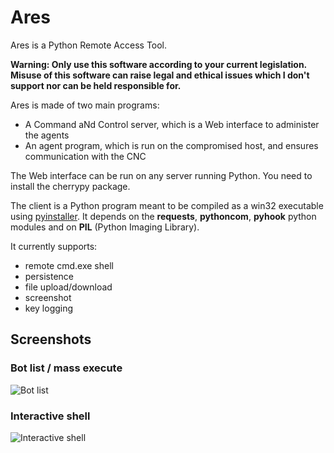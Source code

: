 # Ares
Ares is a Python Remote Access Tool.

__Warning: Only use this software according to your current legislation. Misuse of this software can raise legal and ethical issues which I don't support nor can be held responsible for.__

Ares is made of two main programs:

- A Command aNd Control server, which is a Web interface to administer the agents
- An agent program, which is run on the compromised host, and ensures communication with the CNC

The Web interface can be run on any server running Python. You need to install the cherrypy package.

The client is a Python program meant to be compiled as a win32 executable using [pyinstaller](https://github.com/pyinstaller/pyinstaller "pyinstaller"). It depends on the __requests__, __pythoncom__, __pyhook__ python modules and on __PIL__ (Python Imaging Library). 

It currently supports:
- remote cmd.exe shell
- persistence
- file upload/download
- screenshot
- key logging

## Screenshots
### Bot list / mass execute
![Bot list](https://raw.githubusercontent.com/sweetsoftware/Ares/master/doc/sc_botlist.PNG "Bot list")
### Interactive shell
![Interactive shell](https://raw.githubusercontent.com/sweetsoftware/Ares/master/doc/sc_shell.PNG "Bot shell")

